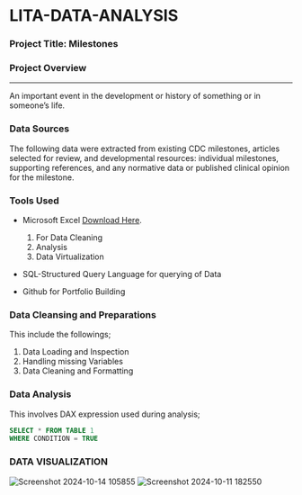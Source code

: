 # LITA-DATA-ANALYSIS

### Project Title: Milestones

### Project Overview
---
An important event in the development or history of something or in someone’s life.

### Data Sources
The following data were extracted from existing CDC milestones, articles selected for review, and developmental resources: individual milestones, supporting references, and any normative data or published clinical opinion for the milestone.

### Tools Used
- Microsoft Excel [ Download Here](https://www.microsoft.com).
  1. For Data Cleaning
  2. Analysis
  3. Data Virtualization

- SQL-Structured Query Language for querying of Data

- Github for Portfolio Building

### Data Cleansing and Preparations
This include the followings;
1. Data Loading and Inspection
2. Handling missing Variables
3. Data Cleaning and Formatting

### Data Analysis
This involves DAX expression used during analysis;

```SQL
SELECT * FROM TABLE 1
WHERE CONDITION = TRUE
```

### DATA VISUALIZATION


![Screenshot 2024-10-14 105855](https://github.com/user-attachments/assets/2affc683-71f2-4de2-9b4c-a5d48b86df72)
![Screenshot 2024-10-11 182550](https://github.com/user-attachments/assets/df442141-9bfe-4f44-ad13-6c1263c6711f)















































